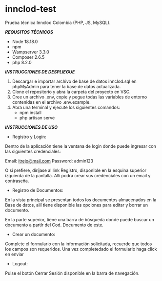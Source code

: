 # innclod-test
Prueba técnica Innclod Colombia (PHP, JS, MySQL).

***REQUSITOS TÉCNICOS***
* Node 18.18.0
* npm  
* Wampserver 3.3.0
* Composer 2.6.5
* php 8.2.0

***INSTRUCCIONES DE DESPLIEGUE***

1.  Descargar e importar archivo de base de datos innclod.sql en phpMyAdmin para tener la base de datos actualizada.
2.  Clone el repositorio y abra la carpeta del proyecto en VSC.
3.  Cree un archivo .env, copie y pegue todas las variables de entorno contenidas en el archivo .env.example.
3.  Abra una terminal y ejecute los siguientes comandos:
    * npm install
    * php artisan serve 



***INSTRUCCIONES DE USO***

* Registro y Login:

Dentro de la aplicación tiene la ventana de login donde puede ingresar con las siguientes credenciales:

Email: itrejo@mail.com
Password: admin123

O si prefiere, diríjase al link Registro, disponible en la esquina superior izquierda de la pantalla. Allí podrá crear sus credenciales con un email y contraseña.

* Registro de Documentos:

En la vista principal se presentan todos los documentos almacenados en la Base de datos, allí tiene disponible las opciones para editar y borrar un documento.

En la parte superior, tiene una barra de búsqueda donde puede buscar un documento a partír del Cod. Documento de este.

* Crear un documento:

Complete el formulario con la información solicitada, recuerde que todos los campos son requeridos. Una vez completedado el formulario haga click en enviar



* Logout:

Pulse el botón Cerrar Sesión disponible en la barra de navegación.


